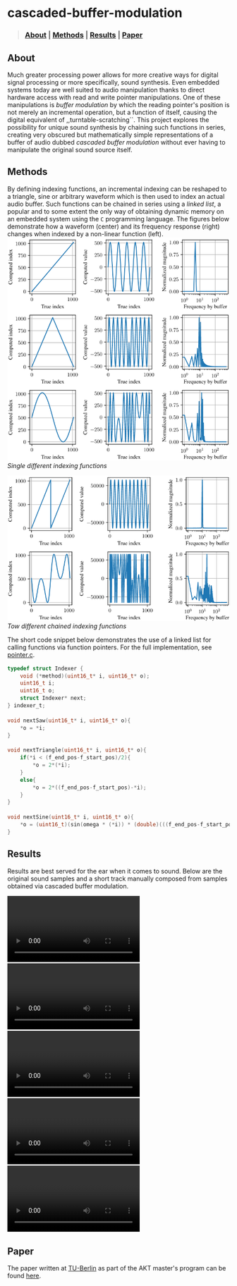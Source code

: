 # cascaded-buffer-modulation

> ### [About](#about) | [Methods](#about) | [Results](#results) | [Paper](#paper)

## About
Much greater processing power allows for more creative ways for digital signal processing or more specifically, sound synthesis. Even embedded systems today are well suited to audio manipulation thanks to direct hardware access with read and write pointer manipulations. One of these manipulations is *buffer modulation* by which the reading pointer's position is not merely an incremental operation, but a function of itself, causing the digital equivalent of ,,turntable-scratching``. This project explores the possibility for unique sound synthesis by chaining such functions in series, creating very obscured but mathematically simple representations of a buffer of audio dubbed *cascaded buffer modulation* without ever having to manipulate the original sound source itself.

## Methods
By defining indexing functions, an incremental indexing can be reshaped to a triangle, sine or arbitrary waveform which is then used to index an actual audio buffer. Such functions can be chained in series using a *linked list*, a popular and to some extent the only way of obtaining dynamic memory on an embedded system using the `C` programming language. The figures below demonstrate how a waveform (center) and its frequency response (right) changes when indexed by a non-linear function (left).
![idx_f](docs/indexer_types.png)  
*Single different indexing functions*

![idx_c](docs/indexer_chained.png)  
*Tow different chained indexing functions*

The short code snippet below demonstrates the use of a linked list for calling functions via function pointers. For the full implementation, see [pointer.c](lib/waveform/pointer.cpp).
```C
typedef struct Indexer {
    void (*method)(uint16_t* i, uint16_t* o);
    uint16_t i;
    uint16_t o;
    struct Indexer* next;
} indexer_t;

void nextSaw(uint16_t* i, uint16_t* o){
    *o = *i;
}

void nextTriangle(uint16_t* i, uint16_t* o){
    if(*i < (f_end_pos-f_start_pos)/2){
        *o = 2*(*i);
    }
    else{
        *o = 2*((f_end_pos-f_start_pos)-*i);
    }
}

void nextSine(uint16_t* i, uint16_t* o){
    *o = (uint16_t)(sin(omega * (*i)) * (double)(((f_end_pos-f_start_pos)+1)/2 - 1)) + ((f_end_pos-f_start_pos)+1)/2;
}
```

## Results
Results are best served for the ear when it comes to sound. Below are the original sound samples and a short track manually composed from samples obtained via cascaded buffer modulation.

![water](https://user-images.githubusercontent.com/78532991/231130415-382118bb-53b7-4341-9337-a3df7d13bc5a.mp4)  
![tom](https://user-images.githubusercontent.com/78532991/231130476-d6accc63-e40a-4439-a9bf-c1f57cf9952b.mp4)  
![pad](https://user-images.githubusercontent.com/78532991/231130522-8945f247-439c-46d2-a39c-bc8247f702e6.mp4)  
![funk_hit](https://user-images.githubusercontent.com/78532991/231130550-9bb81c29-413b-43d7-b701-3ffe4d5e4c8e.mp4)  
![composition](https://user-images.githubusercontent.com/78532991/231130622-763d6088-230d-4b34-afcf-db9f68a799d0.mp4)  

## Paper
The paper written at [TU-Berlin](https://www.tu.berlin/en/) as part of the AKT master's program can be found [here](/docs/Cascaded_Buffer_Modulation_for_Sound_Synthesis_on_Embedded_Systems.pdf).
